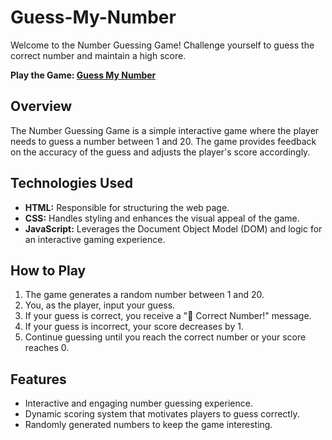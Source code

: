 # Guess-My-Number

Welcome to the Number Guessing Game! Challenge yourself to guess the correct number and maintain a high score.

**Play the Game: [Guess My Number](https://guess-my-number-miniproject.netlify.app/)**

## Overview

The Number Guessing Game is a simple interactive game where the player needs to guess a number between 1 and 20. The game provides feedback on the accuracy of the guess and adjusts the player's score accordingly.

## Technologies Used

- **HTML:** Responsible for structuring the web page.
- **CSS:** Handles styling and enhances the visual appeal of the game.
- **JavaScript:** Leverages the Document Object Model (DOM) and logic for an interactive gaming experience.

## How to Play

1. The game generates a random number between 1 and 20.
2. You, as the player, input your guess.
3. If your guess is correct, you receive a "🎊 Correct Number!" message.
4. If your guess is incorrect, your score decreases by 1.
5. Continue guessing until you reach the correct number or your score reaches 0.

## Features

- Interactive and engaging number guessing experience.
- Dynamic scoring system that motivates players to guess correctly.
- Randomly generated numbers to keep the game interesting.

